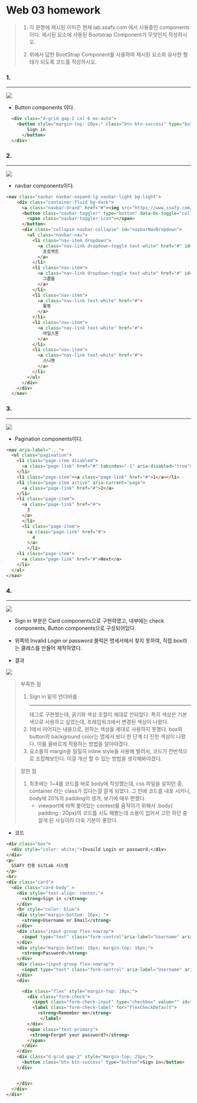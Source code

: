 # Web 03 homework

> 1) 각 문항에 제시된 이미즌 현재 lab.ssafy.com 에서 사용중인 components이다. 제시된 요소에 사용된 Bootstrap Component가 무엇인지 작성하시오.
>
> 2) 위에서 답한 BootStrap Component를 사용하여 제시된 요소와 유사한 형태가 되도록 코드를 작성하시오.



### 1.

---



![](p1.PNG)





* Button components 이다. 



```html
  <div class="d-grid gap-2 col-6 mx-auto">
    <button style="margin-top: 20px;" class="btn btn-success" type="button">
        Sign in
      </button>
  </div>

```



### 2.

---

![](p2.PNG)



* navbar components이다.

```html
<nav class="navbar navbar-expand-lg navbar-light bg-light">
    <div class="container-fluid bg-dark">
      <a class="navbar-brand" href="#"><img src="https://www.ssafy.com/swp_m/images/common/logo3.png" height= "40px" alt="싸피로고"></a>
      <button class="navbar-toggler" type="button" data-bs-toggle="collapse" data-bs-target="#navbarNavDropdown" aria-controls="navbarNavDropdown" aria-expanded="false" aria-label="Toggle navigation">
        <span class="navbar-toggler-icon"></span>
      </button>
      <div class="collapse navbar-collapse" id="navbarNavDropdown">
        <ul class="navbar-nav">
          <li class="nav-item dropdown">
            <a class="nav-link dropdown-toggle text-white" href="#" id="projects" role="button" data-bs-toggle="dropdown" aria-expanded="false">
              프로젝트 
            </a>
          </li>
          <li class="nav-item">
            <a class="nav-link dropdown-toggle text-white" href="#" id="groups" role="button" data-bs-toggle="dropdown" aria-expanded="false">
              그룹들
            </a>
          </li>
          <li class="nav-item">
            <a class="nav-link text-white" href="#">
              활동
            </a>
          </li>
          <li class="nav-item">
            <a class="nav-link text-white" href="#">
              마일스톤
            </a>
          </li>
          <li class="nav-item">
            <a class="nav-link text-white" href="#">
              스니펫
            </a>
          </li>
        </ul>
      </div>
    </div>
  </nav>
```



### 3.

---

![](p3.png)



* Pagination components이다.



```html
<nav aria-label="...">
  <ul class="pagination">
    <li class="page-item disabled">
      <a class="page-link" href="#" tabindex="-1" aria-disabled="true">Previous</a>
    </li>
    <li class="page-item"><a class="page-link" href="#">1</a></li>
    <li class="page-item active" aria-current="page">
      <a class="page-link" href="#">2</a>
    </li>
    <li class="page-item">
      <a class="page-link" href="#">
        3
      </a>
      </li>
      <li class="page-item">
        <a class="page-link" href="#">
          4
        </a>
        </li>
    <li class="page-item">
      <a class="page-link" href="#">Next</a>
    </li>
  </ul>
</nav>
```





### 4.

---

![](p4.PNG)

* Sign in 부분은 Card components으로 구현하였고, 내부에는 check components, Button components으로 구성되어있다.



*  위쪽의 Invalid Login or password 블럭은 명세서에서 찾지 못하여, 직접 box라는 클래스를 만들어 제작하였다.



* 결과 

![](p5.PNG)

> 부족한 점
>
> 1. Sign in 밑의 언더바를 <hr> 태그로 구현했는데, 굵기와 색상 조절이 제대로 안되었다. 특히 색상은 기본색으로 사용하고 싶었는데, 프레임워크에서 변경된 색상이 나왔다.
> 2. 1에서 이어지는 내용으로, 원하는 색상을 제대로 사용하지 못했다. box와 button의 background color는 명세서 보다 한 단계 더 진한 색상이 나왔다. 이를 올바르게 적용하는 방법을 알아야겠다.
> 3. 요소들의 margin을 일일히 inline style을 사용해 벌려서, 코드가 전반적으로 조잡해보인다. 이걸 개선 할 수 있는 방법을 생각해봐야겠다.



> 잘한 점
>
> 1. 최초에는 1~4를 코드를 바로 body에 작성했는데, css 파일을 살피던 중, container 라는 class가 있다는걸 알게 되었다. 그 안에 코드를 내포 시키니, body에 20%의 padding이 생겨, 보기에 매우 편했다. 
>    * viewport에 바짝 붙어있는 context를 움직이기 위해서 .body{ padding : 20px}의 코드를 시도 해봤는데 소용이 없어서 고민 하던 중 알게 된 사실이라 더욱 기분이 좋았다.



* 코드

```html
<div class="box">
  <div style="color: white;">Invaild Login or password.</div>
</div>
<p>
  SSAFY 전용 GitLab 시스템
</p>
<hr>
<div class="card">
  <div class="card-body" >
    <div style="text-align: center;">
      <strong>Sign in </strong>
    </div>
    <hr style="color: blue">
    <div style="margin-bottom: 16px; ">
      <strong>Username or Email</strong>
    </div>
    <div class="input-group flex-nowrap">
      <input type="text" class="form-control"aria-label="Username" aria-describedby="addon-wrapping">
    </div>
    <div style="margin-bottom: 16px; margin-top: 16px;">
      <strong>Password</strong>
    </div>
    <div class="input-group flex-nowrap">
      <input type="text" class="form-control" aria-label="Username" aria-describedby="addon-wrapping">
    </div>
    <div>

      <div class="flex" style="margin-top: 10px;">
        <div class="form-check">
          <input class="form-check-input" type="checkbox" value="" id="flexCheckDefault">
          <label class="form-check-label" for="flexCheckDefault">
            <strong>Remember me</strong>
             </label>
        </div>
        <span class="text-primary">
         <strong>Forget your password?</strong>
        </span>
      </div>
    </div>
    <div class="d-grid gap-2" style="margin-top: 25px;">
      <button class="btn btn-success" type="button">Sign in</button>
    </div>


    </div>
  </div>
</div>

```

